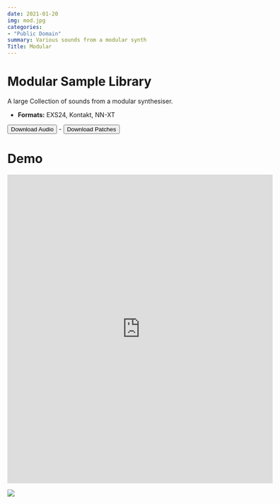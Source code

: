 ```yaml
---
date: 2021-01-20
img: mod.jpg
categories: 
- "Public Domain"
summary: Various sounds from a modular synth
Title: Modular
---
```

# Modular Sample Library

A large Collection of sounds from a modular synthesiser.


-   **Formats:** EXS24, Kontakt, NN-XT



<div class="buttons"> <a href="https://www.dropbox.com/sh/dmqladrqlpn6i1h/AAC9Z34_RwkiEwVETX1HpDs0a?dl=0"> <button>Download Audio</button></a> - <a href="https://github.com/publicsamples/Modular"> <button>Download Patches</button></a></div>

# Demo
<iframe width="600" height="700" src="https://www.modularsamples.com/Demos/demos/modular.html" frameborder="0" allow="accelerometer; autoplay; clipboard-write; encrypted-media; gyroscope; picture-in-picture" allowfullscreen></iframe>

[![](images/excessive-small.jpg)](/?Products%2FExcessiveHits)